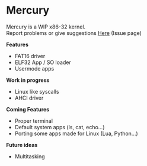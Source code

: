 # Mercury

Mercury is a WIP x86-32 kernel. \
Report problems or give suggestions [Here](https://github.com/rwy420/Mercury/issues) (Issue page)

**Features**
- FAT16 driver
- ELF32 App / SO loader
- Usermode apps

**Work in progress**
- Linux like syscalls
- AHCI driver

 **Coming Features**
- Proper terminal
- Default system apps (ls, cat, echo...)
- Porting some apps made for Linux (Lua, Python...)

**Future ideas**
- Multitasking
